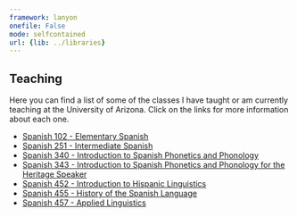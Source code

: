 ```yaml
---
framework: lanyon
onefile: False
mode: selfcontained
url: {lib: ../libraries}
---
```


## Teaching

Here you can find a list of some of the classes I have taught or am currently teaching at the University of Arizona. Click on the links for more information about each one.


- [Spanish 102 - Elementary Spanish][102]  
- [Spanish 251 - Intermediate Spanish][251]  
- [Spanish 340 - Introduction to Spanish Phonetics and Phonology][340]  
- [Spanish 343 - Introduction to Spanish Phonetics and Phonology for the Heritage Speaker][343]  
- [Spanish 452 - Introduction to Hispanic Linguistics][452]  
- [Spanish 455 - History of the Spanish Language][455]  
- [Spanish 457 - Applied Linguistics][457]  

[102]: teaching/span_102/index.html
[251]: teaching/span_251/index.html
[340]: teaching/span_340/index.html
[343]: teaching/span_343/index.html
[452]: teaching/span_452/index.html
[455]: teaching/span_455/index.html
[457]: teaching/span_457/index.html
